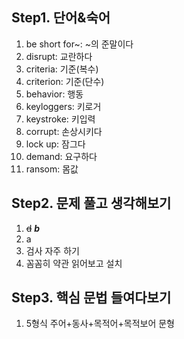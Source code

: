 ## Step1. 단어&숙어

1. be short for~: ~의 준말이다
2. disrupt: 교란하다
3. criteria: 기준(복수)
4. criterion: 기준(단수)
5. behavior: 행동
6. keyloggers: 키로거
7. keystroke: 키입력
8. corrupt: 손상시키다
9. lock up: 잠그다
10. demand:  요구하다
11. ransom: 몸값

## Step2. 문제 풀고 생각해보기

1. ~~d~~ ***b***
2. a
3. 검사 자주 하기
4. 꼼꼼히 약관 읽어보고 설치

## Step3. 핵심 문법 들여다보기
1. 5형식 주어+동사+목적어+목적보어 문형
